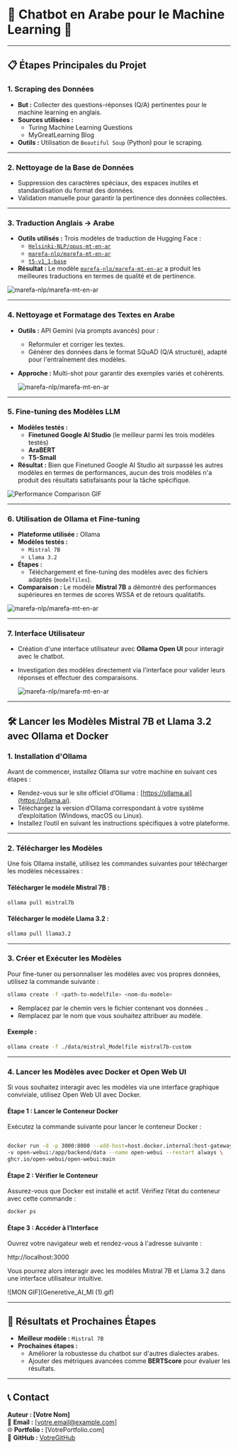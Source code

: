 # 🌟 Chatbot en Arabe pour le Machine Learning 🌟

---

## 📋 Étapes Principales du Projet

### **1. Scraping des Données**
- **But :** Collecter des questions-réponses (Q/A) pertinentes pour le machine learning en anglais.
- **Sources utilisées :**
  - Turing Machine Learning Questions
  - MyGreatLearning Blog
- **Outils :** Utilisation de `Beautiful Soup` (Python) pour le scraping.

---

### **2. Nettoyage de la Base de Données**
- Suppression des caractères spéciaux, des espaces inutiles et standardisation du format des données.
- Validation manuelle pour garantir la pertinence des données collectées.

---

### **3. Traduction Anglais → Arabe**
- **Outils utilisés :** Trois modèles de traduction de Hugging Face :
  - [`Helsinki-NLP/opus-mt-en-ar`](https://huggingface.co/Helsinki-NLP/opus-mt-en-ar)
  - [`marefa-nlp/marefa-mt-en-ar`](https://huggingface.co/marefa-nlp/marefa-mt-en-ar)
  - [`t5-v1_1-base`](https://huggingface.co/t5-v1_1-base)
- **Résultat :** Le modèle [`marefa-nlp/marefa-mt-en-ar`](https://huggingface.co/marefa-nlp/marefa-mt-en-ar) a produit les meilleures traductions en termes de qualité et de pertinence.



![marefa-nlp/marefa-mt-en-ar](marefa1.jpg)


---

### **4. Nettoyage et Formatage des Textes en Arabe**
- **Outils :** API Gemini (via prompts avancés) pour :
  - Reformuler et corriger les textes.
  - Générer des données dans le format SQuAD (Q/A structuré), adapté pour l'entraînement des modèles.
- **Approche :** Multi-shot pour garantir des exemples variés et cohérents.

  ![marefa-nlp/marefa-mt-en-ar](gemini.jpg)


---

### **5. Fine-tuning des Modèles LLM**
- **Modèles testés :**
  - **Finetuned Google AI Studio** (le meilleur parmi les trois modèles testés)
  - **AraBERT**
  - **T5-Small**
- **Résultat :** Bien que Finetuned Google AI Studio ait surpassé les autres modèles en termes de performances, aucun des trois modèles n'a produit des résultats satisfaisants pour la tâche spécifique.

![Performance Comparison GIF](ai_studio.gif)



---

### **6. Utilisation de Ollama et Fine-tuning**
- **Plateforme utilisée :** Ollama
- **Modèles testés :**
  - `Mistral 7B`
  - `Llama 3.2`
- **Étapes :**
  - Téléchargement et fine-tuning des modèles avec des fichiers adaptés (`modelfiles`).
- **Comparaison :** Le modèle **Mistral 7B** a démontré des performances supérieures en termes de scores WSSA et de retours qualitatifs.

  
![marefa-nlp/marefa-mt-en-ar](mistral.png)


---

### **7. Interface Utilisateur**
- Création d'une interface utilisateur avec **Ollama Open UI** pour interagir avec le chatbot.
- Investigation des modèles directement via l'interface pour valider leurs réponses et effectuer des comparaisons.

    ![marefa-nlp/marefa-mt-en-ar](interface.png)


---
## 🛠️ Lancer les Modèles Mistral 7B et Llama 3.2 avec Ollama et Docker

### 1. Installation d'Ollama
Avant de commencer, installez Ollama sur votre machine en suivant ces étapes :

- Rendez-vous sur le site officiel d’Ollama : [https://ollama.ai](https://ollama.ai).
- Téléchargez la version d’Ollama correspondant à votre système d’exploitation (Windows, macOS ou Linux).
- Installez l’outil en suivant les instructions spécifiques à votre plateforme.

---

### 2. Télécharger les Modèles
Une fois Ollama installé, utilisez les commandes suivantes pour télécharger les modèles nécessaires :

#### Télécharger le modèle **Mistral 7B** :
```bash
ollama pull mistral7b 
```

#### Télécharger le modèle Llama 3.2 :
```bash
ollama pull llama3.2
```
---

### 3. Créer et Exécuter les Modèles
Pour fine-tuner ou personnaliser les modèles avec vos propres données, utilisez la commande suivante :
```bash
ollama create -f <path-to-modelfile> <nom-du-modele>
```

- Remplacez <path-to-modelfile> par le chemin vers le fichier contenant vos données ..
- Remplacez <nom-du-modele> par le nom que vous souhaitez attribuer au modèle.

#### Exemple :
```bash
ollama create -f ./data/mistral_Modelfile mistral7b-custom
```
---

### 4. Lancer les Modèles avec Docker et Open Web UI
Si vous souhaitez interagir avec les modèles via une interface graphique conviviale, utilisez Open Web UI avec Docker.

#### Étape 1 : Lancer le Conteneur Docker
Exécutez la commande suivante pour lancer le conteneur Docker :
```bash

docker run -d -p 3000:8080 --add-host=host.docker.internal:host-gateway \
-v open-webui:/app/backend/data --name open-webui --restart always \
ghcr.io/open-webui/open-webui:main
```

#### Étape 2 : Vérifier le Conteneur
Assurez-vous que Docker est installé et actif. Vérifiez l’état du conteneur avec cette commande :
```bash
docker ps
```
#### Étape 3 : Accéder à l’Interface
Ouvrez votre navigateur web et rendez-vous à l'adresse suivante :

http://localhost:3000

Vous pourrez alors interagir avec les modèles Mistral 7B et Llama 3.2 dans une interface utilisateur intuitive.


![MON GIF](Generetive_AI_Ml (1).gif)

---


## 🚀 Résultats et Prochaines Étapes
- **Meilleur modèle :** `Mistral 7B`
- **Prochaines étapes :**
  - Améliorer la robustesse du chatbot sur d'autres dialectes arabes.
  - Ajouter des métriques avancées comme **BERTScore** pour évaluer les résultats.

---

## 📞 Contact
**Auteur : [Votre Nom]**  
📧 **Email :** [votre.email@example.com]  
🌐 **Portfolio :** [VotrePortfolio.com]  
📂 **GitHub :** [VotreGitHub](https://github.com/VotreGitHub)
